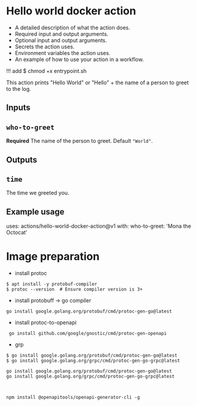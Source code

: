 # Hello world docker action
- A detailed description of what the action does.
- Required input and output arguments.
- Optional input and output arguments.
- Secrets the action uses.
- Environment variables the action uses.
- An example of how to use your action in a workflow.

!!! add $ chmod +x entrypoint.sh

This action prints "Hello World" or "Hello" + the name of a person to greet to the log.

## Inputs

## `who-to-greet`

**Required** The name of the person to greet. Default `"World"`.

## Outputs

## `time`

The time we greeted you.

## Example usage

uses: actions/hello-world-docker-action@v1
with:
  who-to-greet: 'Mona the Octocat'


# Image preparation

- install protoc
```
$ apt install -y protobuf-compiler
$ protoc --version  # Ensure compiler version is 3+
```

- install protobuff -> go compiler
```
go install google.golang.org/protobuf/cmd/protoc-gen-go@latest

```


- install protoc-to-openapi
```
 go install github.com/google/gnostic/cmd/protoc-gen-openapi
```
- grp 
```
$ go install google.golang.org/protobuf/cmd/protoc-gen-go@latest
$ go install google.golang.org/grpc/cmd/protoc-gen-go-grpc@latest

go install google.golang.org/protobuf/cmd/protoc-gen-go@latest
go install google.golang.org/grpc/cmd/protoc-gen-go-grpc@latest
 
 
```
```
npm install @openapitools/openapi-generator-cli -g

```
